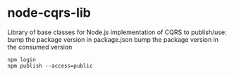 # node-cqrs-lib
Library of base classes for Node.js implementation of CQRS
to publish/use:
bump the package version in package.json
bump the package version in the consumed version
```
npm login
npm publish --access=public
```
